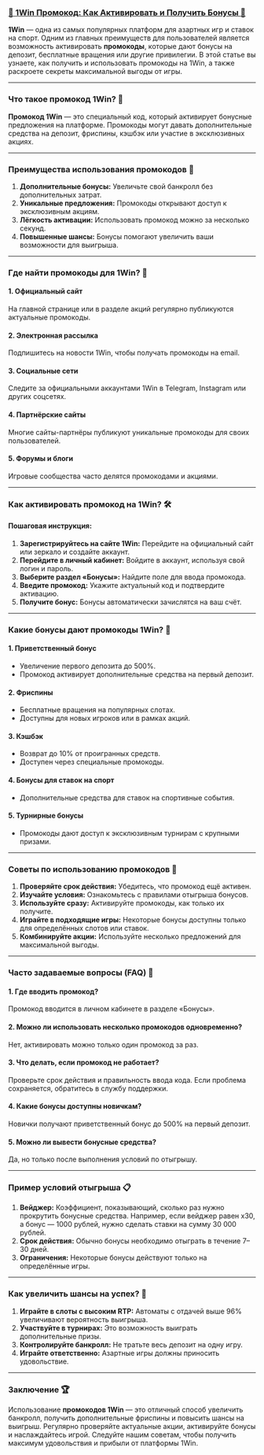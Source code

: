### [🎁 1Win Промокод: Как Активировать и Получить Бонусы 🚀](https://brandplay.link/9sD8CZLQ)

**1Win** — одна из самых популярных платформ для азартных игр и ставок на спорт. Одним из главных преимуществ для пользователей является возможность активировать **промокоды**, которые дают бонусы на депозит, бесплатные вращения или другие привилегии. В этой статье вы узнаете, как получить и использовать промокоды на 1Win, а также раскроете секреты максимальной выгоды от игры.

***

### Что такое промокод 1Win? 🎯

**Промокод 1Win** — это специальный код, который активирует бонусные предложения на платформе. Промокоды могут давать дополнительные средства на депозит, фриспины, кэшбэк или участие в эксклюзивных акциях.

***

### Преимущества использования промокодов 🚀

1. **Дополнительные бонусы:** Увеличьте свой банкролл без дополнительных затрат.
2. **Уникальные предложения:** Промокоды открывают доступ к эксклюзивным акциям.
3. **Лёгкость активации:** Использовать промокод можно за несколько секунд.
4. **Повышенные шансы:** Бонусы помогают увеличить ваши возможности для выигрыша.

***

### Где найти промокоды для 1Win? 🔑

#### 1. **Официальный сайт**

На главной странице или в разделе акций регулярно публикуются актуальные промокоды.

#### 2. **Электронная рассылка**

Подпишитесь на новости 1Win, чтобы получать промокоды на email.

#### 3. **Социальные сети**

Следите за официальными аккаунтами 1Win в Telegram, Instagram или других соцсетях.

#### 4. **Партнёрские сайты**

Многие сайты-партнёры публикуют уникальные промокоды для своих пользователей.

#### 5. **Форумы и блоги**

Игровые сообщества часто делятся промокодами и акциями.

***

### Как активировать промокод на 1Win? 🛠️

#### Пошаговая инструкция:

1. **Зарегистрируйтесь на сайте 1Win:**
   Перейдите на официальный сайт или зеркало и создайте аккаунт.
2. **Перейдите в личный кабинет:**
   Войдите в аккаунт, используя свой логин и пароль.
3. **Выберите раздел «Бонусы»:**
   Найдите поле для ввода промокода.
4. **Введите промокод:**
   Укажите актуальный код и подтвердите активацию.
5. **Получите бонус:**
   Бонусы автоматически зачислятся на ваш счёт.

***

### Какие бонусы дают промокоды 1Win? 🎁

#### 1. **Приветственный бонус**

* Увеличение первого депозита до 500%.
* Промокод активирует дополнительные средства на первый депозит.

#### 2. **Фриспины**

* Бесплатные вращения на популярных слотах.
* Доступны для новых игроков или в рамках акций.

#### 3. **Кэшбэк**

* Возврат до 10% от проигранных средств.
* Доступен через специальные промокоды.

#### 4. **Бонусы для ставок на спорт**

* Дополнительные средства для ставок на спортивные события.

#### 5. **Турнирные бонусы**

* Промокоды дают доступ к эксклюзивным турнирам с крупными призами.

***

### Советы по использованию промокодов 🔑

1. **Проверяйте срок действия:** Убедитесь, что промокод ещё активен.
2. **Изучайте условия:** Ознакомьтесь с правилами отыгрыша бонусов.
3. **Используйте сразу:** Активируйте промокоды, как только их получите.
4. **Играйте в подходящие игры:** Некоторые бонусы доступны только для определённых слотов или ставок.
5. **Комбинируйте акции:** Используйте несколько предложений для максимальной выгоды.

***

### Часто задаваемые вопросы (FAQ) 📝

#### 1. Где вводить промокод?

Промокод вводится в личном кабинете в разделе «Бонусы».

#### 2. Можно ли использовать несколько промокодов одновременно?

Нет, активировать можно только один промокод за раз.

#### 3. Что делать, если промокод не работает?

Проверьте срок действия и правильность ввода кода. Если проблема сохраняется, обратитесь в службу поддержки.

#### 4. Какие бонусы доступны новичкам?

Новички получают приветственный бонус до 500% на первый депозит.

#### 5. Можно ли вывести бонусные средства?

Да, но только после выполнения условий по отыгрышу.

***

### Пример условий отыгрыша 📋

1. **Вейджер:** Коэффициент, показывающий, сколько раз нужно прокрутить бонусные средства. Например, если вейджер равен x30, а бонус — 1000 рублей, нужно сделать ставки на сумму 30 000 рублей.
2. **Срок действия:** Обычно бонусы необходимо отыграть в течение 7–30 дней.
3. **Ограничения:** Некоторые бонусы действуют только на определённые игры.

***

### Как увеличить шансы на успех? 🎯

1. **Играйте в слоты с высоким RTP:** Автоматы с отдачей выше 96% увеличивают вероятность выигрыша.
2. **Участвуйте в турнирах:** Это возможность выиграть дополнительные призы.
3. **Контролируйте банкролл:** Не тратьте весь депозит на одну игру.
4. **Играйте ответственно:** Азартные игры должны приносить удовольствие.

***

### Заключение 🏆

Использование **промокодов 1Win** — это отличный способ увеличить банкролл, получить дополнительные фриспины и повысить шансы на выигрыш. Регулярно проверяйте актуальные акции, активируйте бонусы и наслаждайтесь игрой. Следуйте нашим советам, чтобы получить максимум удовольствия и прибыли от платформы 1Win.
